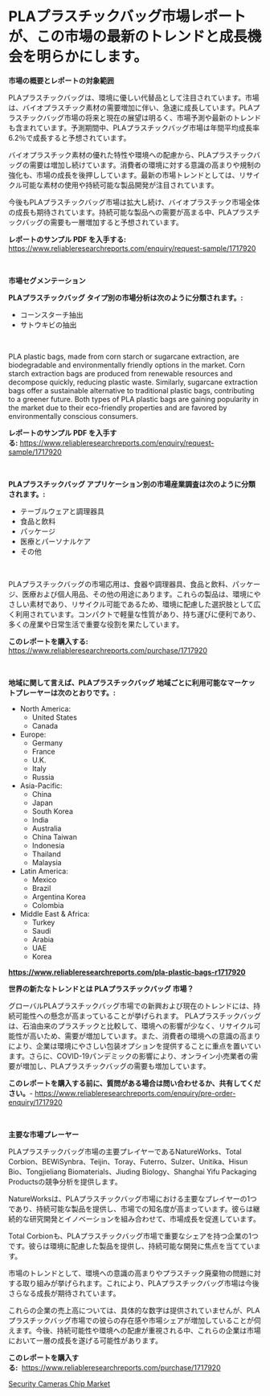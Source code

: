 <p><h1>PLAプラスチックバッグ市場レポートが、この市場の最新のトレンドと成長機会を明らかにします。</h1></p><p><strong>市場の概要とレポートの対象範囲</strong></p>
<p><p>PLAプラスチックバッグは、環境に優しい代替品として注目されています。市場は、バイオプラスチック素材の需要増加に伴い、急速に成長しています。PLAプラスチックバッグ市場の将来と現在の展望は明るく、市場予測や最新のトレンドも含まれています。予測期間中、PLAプラスチックバッグ市場は年間平均成長率6.2％で成長すると予想されています。</p><p>バイオプラスチック素材の優れた特性や環境への配慮から、PLAプラスチックバッグの需要は増加し続けています。消費者の環境に対する意識の高まりや規制の強化も、市場の成長を後押ししています。最新の市場トレンドとしては、リサイクル可能な素材の使用や持続可能な製品開発が注目されています。</p><p>今後もPLAプラスチックバッグ市場は拡大し続け、バイオプラスチック市場全体の成長も期待されています。持続可能な製品への需要が高まる中、PLAプラスチックバッグの需要も一層増加すると予想されています。</p></p>
<p><strong>レポートのサンプル PDF を入手する:</strong> <a href="https://www.reliableresearchreports.com/enquiry/request-sample/1717920">https://www.reliableresearchreports.com/enquiry/request-sample/1717920</a></p>
<p>&nbsp;</p>
<p><strong>市場セグメンテーション</strong></p>
<p><strong>PLAプラスチックバッグ タイプ別の市場分析は次のように分類されます。:</strong></p>
<p><ul><li>コーンスターチ抽出</li><li>サトウキビの抽出</li></ul></p>
<p>&nbsp;</p>
<p><p>PLA plastic bags, made from corn starch or sugarcane extraction, are biodegradable and environmentally friendly options in the market. Corn starch extraction bags are produced from renewable resources and decompose quickly, reducing plastic waste. Similarly, sugarcane extraction bags offer a sustainable alternative to traditional plastic bags, contributing to a greener future. Both types of PLA plastic bags are gaining popularity in the market due to their eco-friendly properties and are favored by environmentally conscious consumers.</p></p>
<p><strong>レポートのサンプル PDF を入手する:</strong>&nbsp;<a href="https://www.reliableresearchreports.com/enquiry/request-sample/1717920">https://www.reliableresearchreports.com/enquiry/request-sample/1717920</a></p>
<p>&nbsp;</p>
<p><strong> PLAプラスチックバッグ アプリケーション別の市場産業調査は次のように分類されます。:</strong></p>
<p><ul><li>テーブルウェアと調理器具</li><li>食品と飲料</li><li>パッケージ</li><li>医療とパーソナルケア</li><li>その他</li></ul></p>
<p>&nbsp;</p>
<p><p>PLAプラスチックバッグの市場応用は、食器や調理器具、食品と飲料、パッケージ、医療および個人用品、その他の用途にあります。これらの製品は、環境にやさしい素材であり、リサイクル可能であるため、環境に配慮した選択肢として広く利用されています。コンパクトで軽量な性質があり、持ち運びに便利であり、多くの産業や日常生活で重要な役割を果たしています。</p></p>
<p><strong>このレポートを購入する:</strong>&nbsp; <a href="https://www.reliableresearchreports.com/purchase/1717920">https://www.reliableresearchreports.com/purchase/1717920</a></p>
<p>&nbsp;</p>
<p><strong>地域に関して言えば、PLAプラスチックバッグ 地域ごとに利用可能なマーケットプレーヤーは次のとおりです。:</strong></p>
<p><ul>
    <li>
        North America:
        <ul>
            <li>United States</li>
            <li>Canada</li>
        </ul>
    </li>
    <li>
        Europe:
        <ul>
            <li>Germany</li>
            <li>France</li>
            <li>U.K.</li>
            <li>Italy</li>
            <li>Russia</li>
        </ul>
    </li>
    <li>
        Asia-Pacific:
        <ul>
            <li>China</li>
            <li>Japan</li>
            <li>South Korea</li>
            <li>India</li>
            <li>Australia</li>
            <li>China Taiwan</li>
            <li>Indonesia</li>
            <li>Thailand</li>
            <li>Malaysia</li>
        </ul>
    </li>
    <li>
        Latin America:
        <ul>
            <li>Mexico</li>
            <li>Brazil</li>
            <li>Argentina Korea</li>
            <li>Colombia</li>
        </ul>
    </li>
    <li>
        Middle East & Africa:
        <ul>
            <li>Turkey</li>
            <li>Saudi</li>
            <li>Arabia</li>
            <li>UAE</li>
            <li>Korea</li>
        </ul>
    </li>
    </ul></p>
<p><strong><a href="https://www.reliableresearchreports.com/pla-plastic-bags-r1717920">https://www.reliableresearchreports.com/pla-plastic-bags-r1717920</a></strong>&nbsp;</p>
<p><strong>世界の新たなトレンドとは PLAプラスチックバッグ 市場？</strong></p>
<p><p>グローバルPLAプラスチックバッグ市場での新興および現在のトレンドには、持続可能性への懸念が高まっていることが挙げられます。 PLAプラスチックバッグは、石油由来のプラスチックと比較して、環境への影響が少なく、リサイクル可能性が高いため、需要が増加しています。また、消費者の環境への意識の高まりにより、企業は環境にやさしい包装オプションを提供することに重点を置いています。さらに、COVID-19パンデミックの影響により、オンライン小売業者の需要が増加し、PLAプラスチックバッグの需要も増加しています。</p></p>
<p><strong>このレポートを購入する前に、質問がある場合は問い合わせるか、共有してください。</strong>- <a href="https://www.reliableresearchreports.com/enquiry/pre-order-enquiry/1717920">https://www.reliableresearchreports.com/enquiry/pre-order-enquiry/1717920</a></p>
<p>&nbsp;</p>
<p><strong>主要な市場プレーヤー</strong></p>
<p><p>PLAプラスチックバッグ市場の主要プレイヤーであるNatureWorks、Total Corbion、BEWiSynbra、Teijin、Toray、Futerro、Sulzer、Unitika、Hisun Bio、Tongjieliang Biomaterials、Jiuding Biology、Shanghai Yifu Packaging Productsの競争分析を提供します。 </p><p>NatureWorksは、PLAプラスチックバッグ市場における主要なプレイヤーの1つであり、持続可能な製品を提供し、市場での知名度が高まっています。彼らは継続的な研究開発とイノベーションを組み合わせて、市場成長を促進しています。</p><p>Total Corbionも、PLAプラスチックバッグ市場で重要なシェアを持つ企業の1つです。彼らは環境に配慮した製品を提供し、持続可能な開発に焦点を当てています。 </p><p>市場のトレンドとして、環境への意識の高まりやプラスチック廃棄物の問題に対する取り組みが挙げられます。これにより、PLAプラスチックバッグ市場は今後さらなる成長が期待されています。</p><p>これらの企業の売上高については、具体的な数字は提供されていませんが、PLAプラスチックバッグ市場での彼らの存在感や市場シェアが増加していることが伺えます。今後、持続可能性や環境への配慮が重視される中、これらの企業は市場において一層の成長を遂げる可能性があります。</p></p>
<p><strong>このレポートを購入する:</strong>&nbsp;&nbsp;<a href="https://www.reliableresearchreports.com/purchase/1717920">https://www.reliableresearchreports.com/purchase/1717920</a></p>
<p><p><a href="https://copper-carbon-84f.notion.site/Security-Cameras-Chip-Market-Trends-and-Market-Analysis-forecasted-for-period-2024-2031-4eaa1b672e7040f98838927b724ee3b7">Security Cameras Chip Market</a></p></p>